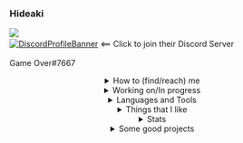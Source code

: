 ### Hideaki

![](https://komarev.com/ghpvc/?username=HideakiAtsuyo&color=blue)
<br>
[![DiscordProfileBanner](https://discord.c99.nl/widget/theme-2/868150205852291183.png)](https://discord.gg/vZYQF9bXq9) <== Click to join their Discord Server<br><br>Game Over#7667
<details style='text-align: center;' align='center'>
  <summary> How to (find/reach) me </summary>
  <p style="text-align: center;"align="center">============================================================</p>
  <p style="text-align: center;"align="center"><a href="https://discord.gg/n8KzC4MZzr"><code><img alt="Hideaki's Discord" height="20" src="https://discord.com/assets/07dca80a102d4149e9736d4b162cff6f.ico"></code></a> <a href="https://www.youtube.com/channel/UCDANHi6nIFx439kzgfdwfUA?sub_confirmation=1"><code><img alt="Hideaki's YouTube" height="20" src="https://s.ytimg.com/yts/img/favicon_144-vfliLAfaB.png"></code></a> <a href="https://www.instagram.com/hideakiatsuyo"><code><img alt="Hideaki's Instagram" height="20" src="https://www.instagram.com/static/images/ico/favicon-192.png/68d99ba29cc8.png"></code></a> <a href="https://omerta.la/profile/2231-hideaki/"><code><img alt="Hideaki's Omerta" height="20" src="https://cdn.omerta.la/monthly_2021_03/android-chrome-512x512.png"></code></a></p>
  <p style="text-align: center;"align="center">============================================================</p>
</details>
<details style='text-align: center;' align='center'>
  <summary> Working on/In progress </summary>
  <p style="text-align: center;"align="center">=> <a href="https://github.com/HideakiAtsuyo/xStealth">xStealth(not open-src atm)</a></p>
  <p style="text-align: center;"align="center">=> <a href="https://github.com/HideakiAtsuyo/KidsWare">KidsWare(not open-src atm)</a></p>
  <p style="text-align: center;"align="center">=> <a href="https://github.com/HideakiAtsuyo/ReallyBasicExampleProtector">ReallyBasicExampleProtector(not open-src atm)</a></p>
</details>
<details style='text-align: center;' align='center'>
  <summary> Languages and Tools </summary>
  <p style="text-align: center;"align="center">- Languages: </p>
  <p style="text-align: center;"align="center"><code><img height="20" src="https://raw.githubusercontent.com/github/explore/80688e429a7d4ef2fca1e82350fe8e3517d3494d/topics/javascript/javascript.png"></code> <code><img height="20" src="https://raw.githubusercontent.com/github/explore/80688e429a7d4ef2fca1e82350fe8e3517d3494d/topics/csharp/csharp.png"></code> <code><img height="20" src="https://raw.githubusercontent.com/github/explore/80688e429a7d4ef2fca1e82350fe8e3517d3494d/topics/cpp/cpp.png"></code> </p>
  <p style="text-align: center;"align="center">A little bit: <code><img height="20" src="https://raw.githubusercontent.com/github/explore/80688e429a7d4ef2fca1e82350fe8e3517d3494d/topics/php/php.png"></code> <code><img height="20" src="https://raw.githubusercontent.com/github/explore/80688e429a7d4ef2fca1e82350fe8e3517d3494d/topics/html/html.png"></code> <code><img height="20" src="https://raw.githubusercontent.com/github/explore/80688e429a7d4ef2fca1e82350fe8e3517d3494d/topics/css/css.png"></code> <code><img height="20" src="https://raw.githubusercontent.com/github/explore/80688e429a7d4ef2fca1e82350fe8e3517d3494d/topics/ruby/ruby.png"></code> <code><img height="20" src="https://raw.githubusercontent.com/github/explore/80688e429a7d4ef2fca1e82350fe8e3517d3494d/topics/python/python.png"></code></p>
  <p style="text-align: center;" align='center'> - Tools: </p>  
  <p style="text-align: center;"align="center"><code><img height="20" src="https://raw.githubusercontent.com/github/explore/80688e429a7d4ef2fca1e82350fe8e3517d3494d/topics/nodejs/nodejs.png"></code> <code><img height="20" src="https://raw.githubusercontent.com/github/explore/80688e429a7d4ef2fca1e82350fe8e3517d3494d/topics/visual-studio-code/visual-studio-code.png"></code> <code><img height="20" src="https://raw.githubusercontent.com/github/explore/80688e429a7d4ef2fca1e82350fe8e3517d3494d/topics/sublime-text/sublime-text.png"></code> <code><img height="20" src="https://github.com/github/explore/blob/main/topics/android-studio/android-studio.png?raw=true"></code>(learning java)</p>
  
  
  <p style="text-align: center;"align="center">============================================================</p>
</details>
<details style='text-align: center;' align='center'>
  <summary> Things that I like </summary>
  <p style="text-align: center;"align="center"><strong>Development</strong></p>
  <p style="text-align: center;"align="center"><strong>Reverse Engineering</strong></p>
  <p style="text-align: center;"align="center"><strong>And some others private things</strong></p>
  <p style="text-align: center;"align="center">============================================================</p>
</details>
<details style='text-align: center;' align='center'>
  <summary> Stats </summary>
  <p style="text-align: center;"align="center"><a href="https://github.com/HideakiAtsuyo"><img align="center" src="https://github-readme-stats.vercel.app/api?username=HideakiAtsuyo&show_icons=true&include_all_commits=true&show_icons=true&title_color=fff&icon_color=79ff97&text_color=9f9f9f&bg_color=151515" alt="Hideaki's stats" /></a></p>
  <p style="text-align: center;"align="center"><a href="https://github.com/HideakiAtsuyo?tab=repositories"><img align="center" src="https://github-readme-stats.vercel.app/api/top-langs/?username=HideakiAtsuyo&layout=compact&show_icons=true&title_color=fff&icon_color=79ff97&text_color=9f9f9f&bg_color=151515" /></a></p>
  <p style="text-align: center;"align="center"><a href="https://github.com/ryo-ma/github-profile-trophy"><img align="center" src="https://github-profile-trophy.vercel.app/?username=HideakiAtsuyo&theme=gruvbox"></a></p>
  <h3 align="center">Visitors<br><img src="https://hgithub.glitch.me/count.svg" /></h3>
  <p style="text-align: center;"align="center">============================================================</p>
</details>
<details style='text-align: center;' align='center'>
  <summary> Some good projects </summary>
  <p style="text-align: center;"align="center">=> <a href="https://github.com/whoshuu/cpr">CPR</a></p>
  <p style="text-align: center;"align="center">=> <a href="https://github.com/ikalnytskyi/termcolor">Termcolor</a></p>
  <p style="text-align: center;"align="center">=> <a href="https://github.com/obsproject/obs-studio">OBS Studio</a></p>
  <p style="text-align: center;"align="center">=> <a href="https://github.com/obsproject/obs-browser">OBS Browser</a></p>
  =====
  <p style="text-align: center;"align="center">=> Not sure :) <=</p>
  <p style="text-align: center;"align="center">=> <a href="https://github.com/ithewei/libhv">libhv</a></p>
  =====
  <p style="text-align: center;"align="center">============================================================</p>
</details>
